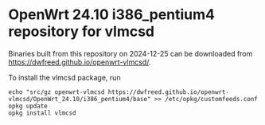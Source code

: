 OpenWrt 24.10 i386_pentium4 repository for vlmcsd
========

Binaries built from this repository on 2024-12-25 can be downloaded from <https://dwfreed.github.io/openwrt-vlmcsd/>.

To install the vlmcsd package, run

```
echo "src/gz openwrt-vlmcsd https://dwfreed.github.io/openwrt-vlmcsd/OpenWrt_24.10/i386_pentium4/base" >> /etc/opkg/customfeeds.conf
opkg update
opkg install vlmcsd
```
